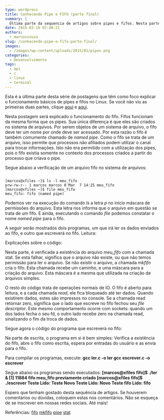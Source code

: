 ```yaml
---
type: wordpress
title: Conhecendo Pipe e FIFO (parte final)
summary: |
  Última parte da sequencia de artigos sobre pipes e fifos. Nesta parte, serão explicados como funcionam os fifos e como se diferenciam dos pipes.
date: 2015-03-16 07:40:21
authors:
  - marcossouza
slug: /conhecendo-pipe-e-fifo-parte-final/
images:
  - /images/wp-content/uploads/2015/01/pipes.png
categories:
  - Desenvolvimento
tags:
  - api
  - c
  - linux
  - terminal
---
```


Esta é a última parte desta série de postagens que têm como foco explicar o funcionamento básicos de pipes e fifos no Linux. Se você não viu as primeiras duas partes, clique <a title="Parte 1" href="/entendendo-pipe-e-fifo-parte-1" target="_blank">aqui</a> e <a title="Parte 2" href="/entendendo-pipe-e-fifo-parte-2" target="_blank">aqui</a>.

Nesta postagem será explicado o funcionamento do fifo. Fifos funcionam da mesma forma que os pipes. Sua única diferença é que eles são criados no sistema de arquivos. Por serem objetos de um sistema de arquivo, o fifo deve ter um nome por onde deve ser acessado. Por esta razão o fifo é também comumente chamado de <em>named pipe</em>. Como o fifo se trata de um arquivo, isso permite que processos não afiliados podem utilizar o canal para trocar informações. Isto não era permitido com a utilização dos pipes, pois o fifo existia somente no contexto dos processos criados a partir do processo que criava o pipe.

Segue abaixo a verificação de um arquivo fifo no sistema de arquivos:

<pre><code class="bash">
[marcos@xfiles ~]$ ls -l meu_fifo
prw-rw-r-- 1 marcos marcos 0 Mar  7 14:25 meu_fifo
[marcos@xfiles ~]$ file meu_fifo
meu_fifo: fifo (named pipe)
</code></pre>

Podemos ver na execução do comando <em>ls</em> a letra <em>p</em> no início máscara de permissões do arquivo. Esta letra nos informa que o arquivo em questão se trata de um fifo. E ainda, executando o comando <em>file</em> podemos constatar o nome <em>named pipe</em> para o fifo.

A seguir serão mostrados dois programas, um que irá ler os dados enviados ao fifo, e outro que escreverá no fifo. Leitura:

<script src="//gistfy-app.herokuapp.com/github/ButecoOpenSource/exemplos/exemplos_c/fifo/ler.c" type="text/javascript"></script>

Explicações sobre o código:
<script src="//gistfy-app.herokuapp.com/github/ButecoOpenSource/exemplos/exemplos_c/fifo/ler.c?slice=12:15" type="text/javascript"></script>
Nesta parte, é verificada a existência do arquivo <em>meu_fifo</em> com a chamada stat. Se esta falhar, significa que o arquivo não existe, ou que não temos permissão para ler o arquivo. Se não existir o arquivo, a chamada <em>mkfifo</em> cria o fifo. Esta chamada recebe um caminho, e uma máscara para a criação do arquivo. Esta máscara é a mesma que utilizada na criação de arquivos simples.

O resto do código trata de operações normais de IO. O fifo é aberto para leitura, e a cada chamada <em>read</em>, ele fica bloqueado até ter dados. Quando existirem dados, estes são impressos no console. Se a chamada read retornar zero, significa que o lado que escreve no fifo fechou seu <em>file descriptor</em>. Este mesmo comportamento ocorre com sockets: quando um dos lados fecha o seu fd, o outro lado recebe zero na chamada read, sinalizando o fim da troca de dados.

Segue agora o código do programa que escreverá no fifo:
<script src="//gistfy-app.herokuapp.com/github/ButecoOpenSource/exemplos/exemplos_c/fifo/escrever.c" type="text/javascript"></script>
Na parte de escrita, o programa em si é bem simples: Verifica a existência do fifo, abre o fifo como escrita, espera por entradas do usuário e as envia para o fifo.

Para compilar os programas, execute:
<strong>gcc ler.c -o ler
gcc escrever.c -o escrever</strong>

Segue abaixo os programas sendo executados:
<strong>[marcos@xfiles fifo]$ ./ler &amp;
[1] 11884
fifo meu_fifo previamente criado
[marcos@xfiles fifo]$ ./escrever
Teste
Lido: Teste
Novo Teste
Lido: Novo Teste
fifo
Lido: fifo
</strong>

Espero que tenham gostado desta sequência de artigos. Se houverem comentários ou dúvidas, coloquem estas nos comentários. Não se esqueça de se inscrever em nossas redes sociais. Até mais!

Referências:
<a href="http://linux.die.net/man/4/fifo" target="_blank">fifo</a>
<a href="http://linux.die.net/man/3/mkfifo" target="_blank">mkfifo</a>
<a href="http://linux.die.net/man/2/pipe" target="_blank">pipe</a>
<a href="http://linux.die.net/man/2/stat" target="_blank">stat</a>
